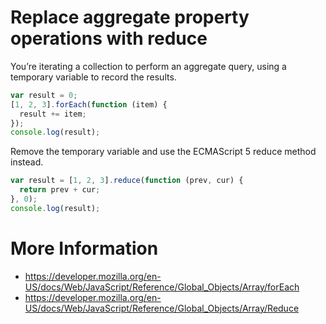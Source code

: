 # Replace aggregate property operations with reduce

You’re iterating a collection to perform an aggregate query, using a temporary variable to record the results.

```javascript
var result = 0;
[1, 2, 3].forEach(function (item) {
  result += item;
});
console.log(result);
```

Remove the temporary variable and use the ECMAScript 5 reduce method instead.

```javascript
var result = [1, 2, 3].reduce(function (prev, cur) {
  return prev + cur;
}, 0);
console.log(result);
```

# More Information

- https://developer.mozilla.org/en-US/docs/Web/JavaScript/Reference/Global_Objects/Array/forEach
- https://developer.mozilla.org/en-US/docs/Web/JavaScript/Reference/Global_Objects/Array/Reduce
